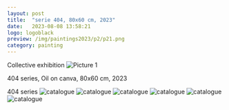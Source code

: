 ```yaml
---
layout: post
title:  "serie 404, 80x60 cm, 2023"
date:   2023-08-08 13:58:21
logo: logoblack
preview: /img/paintings2023/p2/p21.png
category: painting
---
```


Collective exhibition
![Picture 1](/img/paintings2023/p2/p21.png) 


404 series, Oil on canva, 80x60 cm, 2023

404 series
![catalogue](/img/paintings2023/p2/p21.png) 
![catalogue](/img/paintings2023/p2/p22.png) 
![catalogue](/img/paintings2023/p2/p23.png) 
![catalogue](/img/paintings2023/p2/p24.png) 
![catalogue](/img/paintings2023/p2/p25.png) 
![catalogue](/img/paintings2023/p2/p26.png) 



